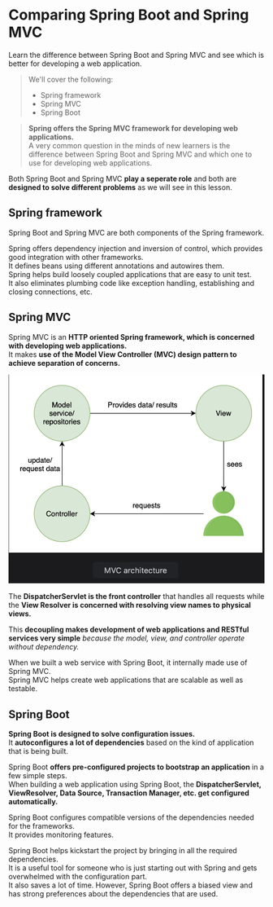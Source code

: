 # Comparing Spring Boot and Spring MVC

Learn the difference between Spring Boot and Spring MVC and see which is better for developing a web application.

> We'll cover the following:
>
> - Spring framework
> - Spring MVC
> - Spring Boot

> **Spring offers the Spring MVC framework for developing web applications.**  
>  A very common question in the minds of new learners is the difference between Spring Boot and Spring MVC and which one to use for developing web applications.

Both Spring Boot and Spring MVC **play a seperate role** and both are **designed to solve different problems** as we will see in this lesson.

## Spring framework

Spring Boot and Spring MVC are both components of the Spring framework.

Spring offers dependency injection and inversion of control, which provides good integration with other frameworks.  
 It defines beans using different annotations and autowires them.  
 Spring helps build loosely coupled applications that are easy to unit test.  
 It also eliminates plumbing code like exception handling, establishing and closing connections, etc.

## Spring MVC

Spring MVC is an **HTTP oriented Spring framework, which is concerned with developing web applications.**  
 It makes **use of the Model View Controller (MVC) design pattern to achieve separation of concerns.**

![MVC architecture](./images/5-1-mvc-architecture.png)

The **DispatcherServlet is the front controller** that handles all requests while the **View Resolver is concerned with resolving view names to physical views.**

This **decoupling makes development of web applications and RESTful services very simple** _because the model, view, and controller operate without dependency._

When we built a web service with Spring Boot, it internally made use of Spring MVC.  
Spring MVC helps create web applications that are scalable as well as testable.

## Spring Boot

**Spring Boot is designed to solve configuration issues.**  
 It **autoconfigures a lot of dependencies** based on the kind of application that is being built.

Spring Boot **offers pre-configured projects to bootstrap an application** in a few simple steps.  
 When building a web application using Spring Boot, the **DispatcherServlet, ViewResolver, Data Source, Transaction Manager, etc. get configured automatically.**

Spring Boot configures compatible versions of the dependencies needed for the frameworks.  
 It provides monitoring features.

Spring Boot helps kickstart the project by bringing in all the required dependencies.  
 It is a useful tool for someone who is just starting out with Spring and gets overwhelmed with the configuration part.  
 It also saves a lot of time. However, Spring Boot offers a biased view and has strong preferences about the dependencies that are used.
